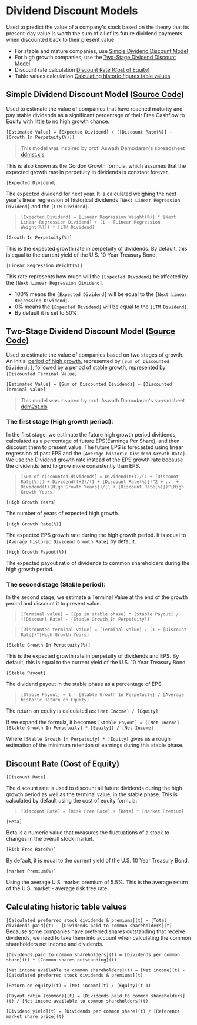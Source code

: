 # Dividend Discount Models
Used to predict the value of a company's stock based on the theory that its present-day value is worth the sum of all of its future dividend payments when discounted back to their present value.

* For stable and mature companies, use [Simple Dividend Discount Model](#simple-dividend-discount-model)
* For high growth companies, use the [Two-Stage Dividend Discount Model](#two-stage-dividend-discount-model)
* Discount rate calculation [Discount Rate (Cost of Equity)](#discount-rate-cost-of-equity)
* Table values calculation [Calculating historic figures table values](#calculating-historic-figures-table-values)

## Simple Dividend Discount Model ([Source Code](https://github.com/DiscountingCashFlows/Documentation/blob/main/source-code/valuations/simple-dividend-discount-model.js))

Used to estimate the value of companies that have reached maturity and pay stable dividends as a significant percentage of their Free Cashflow to Equity with little to no high growth chance.

`[Estimated Value] = [Expected Dividend] / ([Discount Rate(%)] - [Growth In Perpetuity(%)])`

> This model was inspired by prof. Aswath Damodaran's spreadsheet [ddmst.xls](https://pages.stern.nyu.edu/~adamodar/pc/ddmst.xls)

This is also known as the Gordon Growth formula, which assumes that the expected growth rate in perpetuity in dividends is constant forever.

`[Expected Dividend]`

The expected dividend for next year. It is calculated weighing the next year's linear regression of historical dividends `[Next Linear Regression Dividend]` and the `[LTM Dividend]`.

> `[Expected Dividend] = [Linear Regression Weight(%)] * [Next Linear Regression Dividend] + (1 - [Linear Regression Weight(%)]) * [LTM Dividend]`

`[Growth In Perpetuity(%)]`

This is the expected growth rate in perpetuity of dividends. By default, this is equal to the current yield of the U.S. 10 Year Treasury Bond.

`[Linear Regression Weight(%)]`

This rate represents how much will the `[Expected Dividend]` be affected by the `[Next Linear Regression Dividend]`. 
* 100% means the `[Expected Dividend]` will be equal to the `[Next Linear Regression Dividend]`.
* 0% means the `[Expected Dividend]` will be equal to the `[LTM Dividend]`.
* By default it is set to 50%.

## Two-Stage Dividend Discount Model ([Source Code](https://github.com/DiscountingCashFlows/Documentation/blob/main/source-code/valuations/two-stage-dividend-discount-model.js))

Used to estimate the value of companies based on two stages of growth. An initial [period of high growth](#the-first-stage-high-growth-period), represented by `[Sum of Discounted Dividends]`, followed by a [period of stable growth](#the-second-stage-stable-period), represented by `[Discounted Terminal Value]`.

`[Estimated Value] = [Sum of Discounted Dividends] + [Discounted Terminal Value]`

> This model was inspired by prof. Aswath Damodaran's spreadsheet [ddm2st.xls](https://pages.stern.nyu.edu/~adamodar/pc/ddm2st.xls)

### The first stage (High growth period):
In the first stage, we estimate the future high growth period dividends, calculated as a percentage of future EPS(Earnings Per Share), and then discount them to present value.
The future EPS is forecasted using linear regression of past EPS and the `[Average historic Dividend Growth Rate]`.
We use the Dividend growth rate instead of the EPS growth rate because the dividends tend to grow more consistently than EPS.

> `[Sum of discounted dividends] = Dividend(t+1)/(1 + [Discount Rate(%)]) + Dividend(t+2)/(1 + [Discount Rate(%)])^2 + ... + Dividend(t+[High Growth Years])/(1 + [Discount Rate(%)])^[High Growth Years]`

`[High Growth Years]`

The number of years of expected high growth.

`[High Growth Rate(%)]`

The expected EPS growth rate during the high growth period. It is equal to `[Average historic Dividend Growth Rate]` by default.

`[High Growth Payout(%)]`

The expected payout ratio of dividends to common shareholders during the high growth period.

### The second stage (Stable period):
In the second stage, we estimate a Terminal Value at the end of the growth period and discount it to present value.

> `[Terminal value] = [Eps in stable phase] * [Stable Payout] / ([Discount Rate] - [Stable Growth In Perpetuity])`

> `[Discounted terminal value] = [Terminal value] / (1 + [Discount Rate])^[High Growth Years]`

`[Stable Growth In Perpetuity(%)]`

This is the expected growth rate in perpetuity of dividends and EPS. By default, this is equal to the current yield of the U.S. 10 Year Treasury Bond.

`[Stable Payout]`

The dividend payout in the stable phase as a percentage of EPS.

> `[Stable Payout] = 1 - [Stable Growth In Perpetuity] / [Average historic Return on Equity]`

The return on equity is calculated as: `[Net Income] / [Equity]`

If we expand the formula, it becomes `[Stable Payout] = ([Net Income] - [Stable Growth In Perpetuity] * [Equity]) / [Net Income]`

Where `[Stable Growth In Perpetuity] * [Equity]` gives us a rough estimation of the minimum retention of earnings during this stable phase.

## Discount Rate (Cost of Equity)

`[Discount Rate]`

The discount rate is used to discount all future dividends during the high growth period as well as the terminal value, in the stable phase. 
This is calculated by default using the cost of equity formula:

> `[Discount Rate] = [Risk Free Rate] + [Beta] * [Market Premium]`

`[Beta]`

Beta is a numeric value that measures the fluctuations of a stock to changes in the overall stock market.

`[Risk Free Rate(%)]`

By default, it is equal to the current yield of the U.S. 10 Year Treasury Bond.

`[Market Premium(%)]`

Using the average U.S. market premium of 5.5%. This is the average return of the U.S. market - average risk free rate.

## Calculating historic table values
`[Calculated preferred stock dividends & premiums](t) = [Total dividends paid](t) - [Dividends paid to common shareholders](t)`
Because some companies have preferred shares outstanding that receive dividends, we need to take them into account when calculating the common shareholders net income and dividends.

`[Dividends paid to common shareholders](t) = [Dividends per common share](t) * [Common shares outstanding](t)`

`[Net income available to common shareholders](t) = [Net income](t) - [Calculated preferred stock dividends & premiums](t)`

`[Return on equity](t) = [Net income](t) / [Equity](t-1)`

`[Payout ratio (common)](t) = [Dividends paid to common shareholders](t) / [Net income available to common shareholders](t)`

`[Dividend yield](t) = [Dividends per common share](t) / [Reference market share price](t)`
